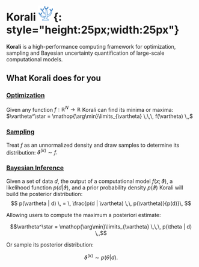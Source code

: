 # Korali  ![](images/templogo.png){: style="height:25px;width:25px"}

**Korali** is a high-performance computing framework for optimization, sampling and Bayesian uncertainty quantification of large-scale computational models.

## What Korali does for you

### [Optimization](/tutorials/optimization/optimization)
Given any function $f:\mathbb{R}^N\rightarrow\mathbb{R}$ Korali can find its minima or maxima: $\vartheta^\star = \mathop{\arg\min}\limits_{\vartheta}  \,\,\, f(\vartheta) \,,$

### [Sampling](/tutorials/sampling/sampling)
Treat $f$ as an unnormalized density and draw samples to determine its distribution: $\vartheta^{(k)} \sim f.$  

### [Bayesian Inference](/tutorials/bayesian/bayesian)
Given a set of data $d$, the output of a computational model $f(x;\vartheta)$, a likelihood function $p(d|\vartheta)$,  and a prior probability density $p(\vartheta)$ Korali will build the posterior distribution:
$$
p(\vartheta | d) \, = \, \frac{p(d | \vartheta) \,\, p(\vartheta)}{p(d)}\,
$$

Allowing users to compute the maximum a posteriori estimate: 

$$\vartheta^\star = \mathop{\arg\min}\limits_{\vartheta}  \,\,\, p(\theta | d) \,,$$

Or sample its posterior distribution: 

$$\vartheta^{(k)} \sim p(\theta | d).$$
